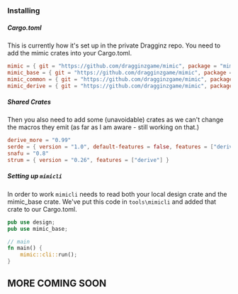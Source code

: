 ### Installing

##### Cargo.toml

This is currently how it's set up in the private Dragginz repo.  You need to add the mimic crates into your Cargo.toml.

```toml
mimic = { git = "https://github.com/dragginzgame/mimic", package = "mimic" }
mimic_base = { git = "https://github.com/dragginzgame/mimic", package = "mimic_base" }
mimic_common = { git = "https://github.com/dragginzgame/mimic", package = "mimic_common" }
mimic_derive = { git = "https://github.com/dragginzgame/mimic", package = "mimic_derive" }
```

##### Shared Crates

Then you also need to add some (unavoidable) crates as we can't change the macros they emit (as far as I am aware - still working on that.)

```toml
derive_more = "0.99"
serde = { version = "1.0", default-features = false, features = ["derive"] }
snafu = "0.8"
strum = { version = "0.26", features = ["derive"] }
```

##### Setting up `mimicli`

In order to work `mimicli` needs to read both your local design crate and the mimic_base crate.  We've put this code in `tools\mimicli` and added that crate to our Cargo.toml.

```rust
pub use design;
pub use mimic_base;

// main
fn main() {
    mimic::cli::run();
}
```

## MORE COMING SOON

